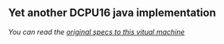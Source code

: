 ## Yet another DCPU16 java implementation

*You can read the [original specs to this vitual machine](http://0x10c.com/doc/dcpu-16.txt)*